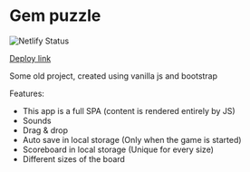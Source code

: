 # Gem puzzle

![Netlify Status](https://api.netlify.com/api/v1/badges/cecec063-037e-4d1f-b89d-c3707fe42fd4/deploy-status)

[Deploy link](https://gem-puzzle-richgihratik.netlify.app/)

Some old project, created using vanilla js and bootstrap

Features:

- This app is a full SPA (content is rendered entirely by JS)
- Sounds
- Drag & drop
- Auto save in local storage (Only when the game is started)
- Scoreboard in local storage (Unique for every size)
- Different sizes of the board
